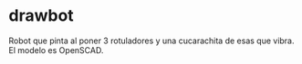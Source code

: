 drawbot
=======

Robot que pinta al poner 3 rotuladores y una cucarachita de esas que vibra.
El modelo es OpenSCAD.

